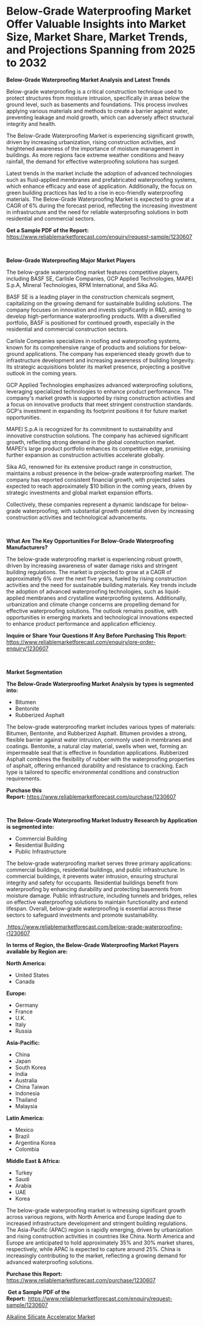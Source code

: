 <p><h1>Below-Grade Waterproofing Market Offer Valuable Insights into Market Size, Market Share, Market Trends, and Projections Spanning from 2025 to 2032</h1></p><p><strong>Below-Grade Waterproofing Market Analysis and Latest Trends</strong></p>
<p><p>Below-grade waterproofing is a critical construction technique used to protect structures from moisture intrusion, specifically in areas below the ground level, such as basements and foundations. This process involves applying various materials and methods to create a barrier against water, preventing leakage and mold growth, which can adversely affect structural integrity and health.</p><p>The Below-Grade Waterproofing Market is experiencing significant growth, driven by increasing urbanization, rising construction activities, and heightened awareness of the importance of moisture management in buildings. As more regions face extreme weather conditions and heavy rainfall, the demand for effective waterproofing solutions has surged.</p><p>Latest trends in the market include the adoption of advanced technologies such as fluid-applied membranes and prefabricated waterproofing systems, which enhance efficacy and ease of application. Additionally, the focus on green building practices has led to a rise in eco-friendly waterproofing materials. The Below-Grade Waterproofing Market is expected to grow at a CAGR of 6% during the forecast period, reflecting the increasing investment in infrastructure and the need for reliable waterproofing solutions in both residential and commercial sectors.</p></p>
<p><strong>Get a Sample PDF of the Report:&nbsp;</strong> <a href="https://www.reliablemarketforecast.com/enquiry/request-sample/1230607?utm_campaign=1105&utm_medium=2&utm_source=Github&utm_content=ia&utm_term=03022025&utm_id=below-grade-waterproofing">https://www.reliablemarketforecast.com/enquiry/request-sample/1230607</a></p>
<p>&nbsp;</p>
<p><strong>Below-Grade Waterproofing Major Market Players</strong></p>
<p><p>The below-grade waterproofing market features competitive players, including BASF SE, Carlisle Companies, GCP Applied Technologies, MAPEI S.p.A, Mineral Technologies, RPM International, and Sika AG. </p><p>BASF SE is a leading player in the construction chemicals segment, capitalizing on the growing demand for sustainable building solutions. The company focuses on innovation and invests significantly in R&D, aiming to develop high-performance waterproofing products. With a diversified portfolio, BASF is positioned for continued growth, especially in the residential and commercial construction sectors.</p><p>Carlisle Companies specializes in roofing and waterproofing systems, known for its comprehensive range of products and solutions for below-ground applications. The company has experienced steady growth due to infrastructure development and increasing awareness of building longevity. Its strategic acquisitions bolster its market presence, projecting a positive outlook in the coming years.</p><p>GCP Applied Technologies emphasizes advanced waterproofing solutions, leveraging specialized technologies to enhance product performance. The company's market growth is supported by rising construction activities and a focus on innovative products that meet stringent construction standards. GCP's investment in expanding its footprint positions it for future market opportunities.</p><p>MAPEI S.p.A is recognized for its commitment to sustainability and innovative construction solutions. The company has achieved significant growth, reflecting strong demand in the global construction market. MAPEI's large product portfolio enhances its competitive edge, promising further expansion as construction activities accelerate globally.</p><p>Sika AG, renowned for its extensive product range in construction, maintains a robust presence in the below-grade waterproofing market. The company has reported consistent financial growth, with projected sales expected to reach approximately $10 billion in the coming years, driven by strategic investments and global market expansion efforts. </p><p>Collectively, these companies represent a dynamic landscape for below-grade waterproofing, with substantial growth potential driven by increasing construction activities and technological advancements.</p></p>
<p>&nbsp;</p>
<p><strong>What Are The Key Opportunities For Below-Grade Waterproofing Manufacturers?</strong></p>
<p><p>The below-grade waterproofing market is experiencing robust growth, driven by increasing awareness of water damage risks and stringent building regulations. The market is projected to grow at a CAGR of approximately 6% over the next five years, fueled by rising construction activities and the need for sustainable building materials. Key trends include the adoption of advanced waterproofing technologies, such as liquid-applied membranes and crystalline waterproofing systems. Additionally, urbanization and climate change concerns are propelling demand for effective waterproofing solutions. The outlook remains positive, with opportunities in emerging markets and technological innovations expected to enhance product performance and application efficiency.</p></p>
<p><strong>Inquire or Share Your Questions If Any Before Purchasing This Report:</strong> <a href="https://www.reliablemarketforecast.com/enquiry/pre-order-enquiry/1230607?utm_campaign=1105&utm_medium=2&utm_source=Github&utm_content=ia&utm_term=03022025&utm_id=below-grade-waterproofing">https://www.reliablemarketforecast.com/enquiry/pre-order-enquiry/1230607</a></p>
<p>&nbsp;</p>
<p><strong>Market Segmentation</strong></p>
<p><strong>The Below-Grade Waterproofing Market Analysis by types is segmented into:</strong></p>
<p><ul><li>Bitumen</li><li>Bentonite</li><li>Rubberized Asphalt</li></ul></p>
<p><p>The below-grade waterproofing market includes various types of materials: Bitumen, Bentonite, and Rubberized Asphalt. Bitumen provides a strong, flexible barrier against water intrusion, commonly used in membranes and coatings. Bentonite, a natural clay material, swells when wet, forming an impermeable seal that is effective in foundation applications. Rubberized Asphalt combines the flexibility of rubber with the waterproofing properties of asphalt, offering enhanced durability and resistance to cracking. Each type is tailored to specific environmental conditions and construction requirements.</p></p>
<p><strong>Purchase this Report:&nbsp;</strong><a href="https://www.reliablemarketforecast.com/purchase/1230607?utm_campaign=1105&utm_medium=2&utm_source=Github&utm_content=ia&utm_term=03022025&utm_id=below-grade-waterproofing">https://www.reliablemarketforecast.com/purchase/1230607</a></p>
<p>&nbsp;</p>
<p><strong>The Below-Grade Waterproofing Market Industry Research by Application is segmented into:</strong></p>
<p><ul><li>Commercial Building</li><li>Residential Building</li><li>Public Infrastructure</li></ul></p>
<p><p>The below-grade waterproofing market serves three primary applications: commercial buildings, residential buildings, and public infrastructure. In commercial buildings, it prevents water intrusion, ensuring structural integrity and safety for occupants. Residential buildings benefit from waterproofing by enhancing durability and protecting basements from moisture damage. Public infrastructure, including tunnels and bridges, relies on effective waterproofing solutions to maintain functionality and extend lifespan. Overall, below-grade waterproofing is essential across these sectors to safeguard investments and promote sustainability.</p></p>
<p><a href="https://www.reliablemarketforecast.com/below-grade-waterproofing-r1230607?utm_campaign=1105&utm_medium=2&utm_source=Github&utm_content=ia&utm_term=03022025&utm_id=below-grade-waterproofing">&nbsp;https://www.reliablemarketforecast.com/below-grade-waterproofing-r1230607</a></p>
<p><strong>In terms of Region, the Below-Grade Waterproofing Market Players available by Region are:</strong></p>
<p>
    <p> <strong> North America: </strong>
        <ul>
            <li>United States</li>
            <li>Canada</li>
        </ul>
        </p> 
    <p> <strong> Europe: </strong>
        <ul>
            <li>Germany</li>
            <li>France</li>
            <li>U.K.</li>
            <li>Italy</li>
            <li>Russia</li>
        </ul>
        </p> 
    <p> <strong> Asia-Pacific: </strong>
        <ul>
            <li>China</li>
            <li>Japan</li>
            <li>South Korea</li>
            <li>India</li>
            <li>Australia</li>
            <li>China Taiwan</li>
            <li>Indonesia</li>
            <li>Thailand</li>
            <li>Malaysia</li>
        </ul>
        </p> 
    <p> <strong> Latin America: </strong>
        <ul>
            <li>Mexico</li>
            <li>Brazil</li>
            <li>Argentina Korea</li>
            <li>Colombia</li>
        </ul>
        </p> 
    <p> <strong> Middle East & Africa: </strong>
        <ul>
            <li>Turkey</li>
            <li>Saudi</li>
            <li>Arabia</li>
            <li>UAE</li>
            <li>Korea</li>
        </ul>
    </p>
    </p>
<p><p>The below-grade waterproofing market is witnessing significant growth across various regions, with North America and Europe leading due to increased infrastructure development and stringent building regulations. The Asia-Pacific (APAC) region is rapidly emerging, driven by urbanization and rising construction activities in countries like China. North America and Europe are anticipated to hold approximately 35% and 30% market shares, respectively, while APAC is expected to capture around 25%. China is increasingly contributing to the market, reflecting a growing demand for advanced waterproofing solutions.</p></p>
<p><strong>Purchase this Report: </strong><a href="https://www.reliablemarketforecast.com/purchase/1230607?utm_campaign=1105&utm_medium=2&utm_source=Github&utm_content=ia&utm_term=03022025&utm_id=below-grade-waterproofing">https://www.reliablemarketforecast.com/purchase/1230607</a></p>
<p>&nbsp;<strong>Get a Sample PDF of the Report:&nbsp;&nbsp;</strong><a href="https://www.reliablemarketforecast.com/enquiry/request-sample/1230607?utm_campaign=1105&utm_medium=2&utm_source=Github&utm_content=ia&utm_term=03022025&utm_id=below-grade-waterproofing">https://www.reliablemarketforecast.com/enquiry/request-sample/1230607</a></p>
<p><strong></strong></p>
<p><p><a href="https://github.com/prosalinda88/Market-Research-Report-List-7/blob/main/alkaline-silicate-accelerator-market.md?utm_campaign=1105&utm_medium=2&utm_source=Github&utm_content=ia&utm_term=03022025&utm_id=below-grade-waterproofing">Alkaline Silicate Accelerator Market</a></p></p>